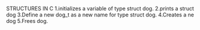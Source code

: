 STRUCTURES IN C
1.initializes a variable of type struct dog.
2.prints a struct dog
3.Define a new dog_t as a new name for type struct dog.
4.Creates a ne dog
5.Frees dog.
